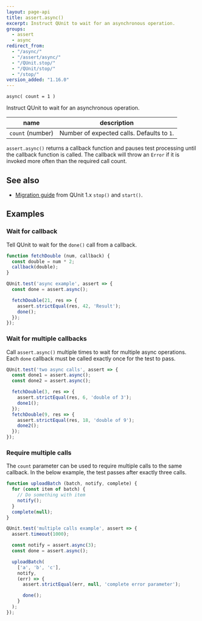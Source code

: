 ```yaml
---
layout: page-api
title: assert.async()
excerpt: Instruct QUnit to wait for an asynchronous operation.
groups:
  - assert
  - async
redirect_from:
  - "/async/"
  - "/assert/async/"
  - "/QUnit.stop/"
  - "/QUnit/stop/"
  - "/stop/"
version_added: "1.16.0"
---
```


`async( count = 1 )`

Instruct QUnit to wait for an asynchronous operation.

| name | description |
|------|-------------|
| `count` (number) | Number of expected calls. Defaults to `1`. |

`assert.async()` returns a callback function and pauses test processing until the callback function is called. The callback will throw an `Error` if it is invoked more often than the required call count.

## See also

* [Migration guide](../../upgrade-guide-2.x.md#introducing-assertasync) from QUnit 1.x `stop()` and `start()`.

## Examples

### Wait for callback

Tell QUnit to wait for the `done()` call from a callback.

```js
function fetchDouble (num, callback) {
  const double = num * 2;
  callback(double);
}

QUnit.test('async example', assert => {
  const done = assert.async();

  fetchDouble(21, res => {
    assert.strictEqual(res, 42, 'Result');
    done();
  });
});
```
### Wait for multiple callbacks

Call `assert.async()` multiple times to wait for multiple async operations. Each `done` callback must be called exactly once for the test to pass.

```js
QUnit.test('two async calls', assert => {
  const done1 = assert.async();
  const done2 = assert.async();

  fetchDouble(3, res => {
    assert.strictEqual(res, 6, 'double of 3');
    done1();
  });
  fetchDouble(9, res => {
    assert.strictEqual(res, 18, 'double of 9');
    done2();
  });
});
```

### Require multiple calls

The `count` parameter can be used to require multiple calls to the same callback. In the below example, the test passes after exactly three calls.

```js
function uploadBatch (batch, notify, complete) {
  for (const item of batch) {
    // Do something with item
    notify();
  }
  complete(null);
}

QUnit.test('multiple calls example', assert => {
  assert.timeout(1000);

  const notify = assert.async(3);
  const done = assert.async();

  uploadBatch(
    ['a', 'b', 'c'],
    notify,
    (err) => {
      assert.strictEqual(err, null, 'complete error parameter');

      done();
    }
  );
});
```

